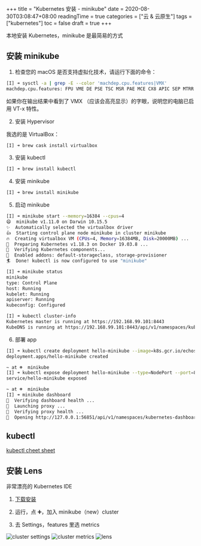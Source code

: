 +++
title = "Kubernetes 安装 - minikube"
date = 2020-08-30T03:08:47+08:00
readingTime = true
categories = ["云 & 云原生"]
tags = ["kubernetes"]
toc = false
draft = true
+++

本地安装 Kubernetes，minikube 是最简易的方式

<!--more-->

## 安装 minikube

1. 检查您的 macOS 是否支持虚拟化技术，请运行下面的命令：

```bash
[I] ➜ sysctl -a | grep -E --color 'machdep.cpu.features|VMX'
machdep.cpu.features: FPU VME DE PSE TSC MSR PAE MCE CX8 APIC SEP MTRR PGE MCA CMOV PAT PSE36 CLFSH DS ACPI MMX FXSR SSE SSE2 SS HTT TM PBE SSE3 PCLMULQDQ DTES64 MON DSCPL VMX EST TM2 SSSE3 FMA CX16 TPR PDCM SSE4.1 SSE4.2 x2APIC MOVBE POPCNT AES PCID XSAVE OSXSAVE SEGLIM64 TSCTMR AVX1.0 RDRAND F16C
```

如果你在输出结果中看到了 VMX （应该会高亮显示）的字眼，说明您的电脑已启用 VT-x 特性。

2. 安装 Hypervisor

我选的是 VirtualBox：

```bash
[I] ➜ brew cask install virtualbox
```

3. 安装 kubectl

```bash
[I] ➜ brew install kubectl
```

4. 安装 minikube

```bash
[I] ➜ brew install minikube
```

5. 启动 minikube

```bash
[I] ➜ minikube start --memory=16384 --cpus=4
😄  minikube v1.11.0 on Darwin 10.15.5
✨  Automatically selected the virtualbox driver
👍  Starting control plane node minikube in cluster minikube
🔥  Creating virtualbox VM (CPUs=4, Memory=16384MB, Disk=20000MB) ...
🐳  Preparing Kubernetes v1.18.3 on Docker 19.03.8 ...
🔎  Verifying Kubernetes components...
🌟  Enabled addons: default-storageclass, storage-provisioner
🏄  Done! kubectl is now configured to use "minikube"

[I] ➜ minikube status
minikube
type: Control Plane
host: Running
kubelet: Running
apiserver: Running
kubeconfig: Configured

[I] ➜ kubectl cluster-info
Kubernetes master is running at https://192.168.99.101:8443
KubeDNS is running at https://192.168.99.101:8443/api/v1/namespaces/kube-system/services/kube-dns:dns/proxy
```

6. 部署 app

```bash
[I] ➜ kubectl create deployment hello-minikube --image=k8s.gcr.io/echoserver:1.4
deployment.apps/hello-minikube created                                                                              /1.1s

~ at ☸️  minikube
[I] ➜ kubectl expose deployment hello-minikube --type=NodePort --port=8080
service/hello-minikube exposed                                                                                      /0.1s

~ at ☸️  minikube
[I] ➜ minikube dashboard
🤔  Verifying dashboard health ...
🚀  Launching proxy ...
🤔  Verifying proxy health ...
🎉  Opening http://127.0.0.1:56851/api/v1/namespaces/kubernetes-dashboard/services/http:kubernetes-dashboard:/proxy/ in your default browser...
```

## kubectl

[kubectl cheet sheet](https://linuxacademy.com/site-content/uploads/2019/04/Kubernetes-Cheat-Sheet_07182019.pdf)

## 安装 Lens

非常漂亮的 Kubernetes IDE

1. [下载安装](https://k8slens.dev/)

2. 运行，点 ➕，加入 minikube（new）cluster

3. 去 Settings，features 里选 metrics

![cluster settings](/images/k8s/lens-settings.png)
![cluster metrics](/images/k8s/lens-features.png)
![lens](/images/k8s/lens.png)
